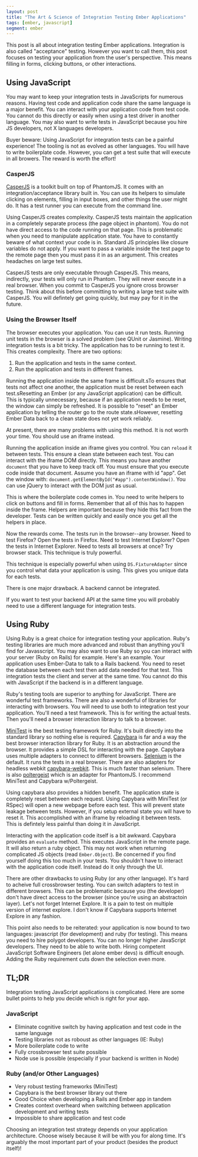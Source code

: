 ```yaml
---
layout: post
title: "The Art & Science of Integration Testing Ember Applications"
tags: [ember, javascript]
segment: ember
---
```


This post is all about integration testing Ember applications.
Integration is also called "acceptance" testing. However you want to
call them, this post focuses on testing your application from
the user's perspective. This means filling in forms, clicking buttons,
or other interactions.

## Using JavaScript

You may want to keep your integration tests in JavaScripts for
numerous reasons. Having test code and application code share the
same language is a major benefit. You can interact with your
application code from test code. You cannot do this directly or
easily when using a test driver in another language. You may also want
to write tests in JavaScript because you hire JS developers, not X
languages developers.

Buyer beware: Using JavaScript for integration tests can be a painful
experience! The tooling is not as evolved as other languages. You will
have to write boilerplate code. However, you can get a test suite that
will execute in all browers. The reward is worth the effort!

### CasperJS

[CasperJS](http://casperjs.org/) is a toolkit built on top of
PhantomJS. It comes with an integration/acceptance library built in.
You can use its helpers to simulate clicking on elements, filling in
input boxes, and other things the user might do. It has a test runner
you can execute from the command line.

Using CasperJS creates complexity. CasperJS tests maintain
the application in a completely separate process (the page object in
phantom). You do not have direct access to the code running on that
page. This is problematic when you need to manipulate application
state. You have to constantly beware of what context your code is in.
Standard JS principles like closure variables do not apply. If you
want to pass a variable inside the test page to the remote page then
you must pass it in as an argument. This creates headaches on large
test suites.

CasperJS tests are only executable through CasperJS. This means,
indirectly, your tests will only run in Phantom. They will never
execute in a real browser. When you commit to CasperJS you ignore
cross browser testing. Think about this before committing to writing a
large test suite with CasperJS. You will defintely get going quickly,
but may pay for it in the future.


### Using the Browser Itself

The browser executes your application. You can use it run tests.
Running unit tests in the browser is a solved problem (see QUnit or
Jasmine). Writing integration tests is a bit tricky. The application
has to be running to test it. This creates complexity. There are two
options:

1. Run the application and tests in the same context.
2. Run the application and tests in different frames.

Running the application inside the same frame is difficult.sTo
ensures that tests not affect one another, the application must be
reset between each test.sResetting an Ember (or any JavaScript
application) can be difficult. This is typically unnecessary, because
if an application needs to be reset, the window can simply be
refreshed. It is possible to "reset" an Ember application by telling
the router go to the route state.sHowever, resetting Ember Data back
to a clean state does not yet work reliably.

At present, there are many problems with using this
method. It is not worth your time. You should use an iframe instead.

Running the application inside an iframe gives you control. You can
`reload` it between tests. This ensure a clean state between each
test. You can interact with the iframe DOM directly. This means you
have another `document` that you have to keep track off. You must
ensure that you execute code inside that document. Assume you have an
iframe with id "app". Get the window with: 
`document.getElementById("#app").contentWindow()`. You can use jQuery
to interact with the DOM just as usual.

This is where the boilerplate code comes in. You need to write helpers
to click on buttons and fill in forms. Remember that all of this has
to happen inside the frame. Helpers are important because they hide
this fact from the developer. Tests can be written quickly and easily
once you get all the helpers in place.

Now the rewards come. The tests run in the browser--any browser. Need
to test Firefox? Open the tests in Firefox. Need to test Internet
Explorer? Open the tests in Internet Explorer. Need to tests all browsers
at once? Try browser stack. This technique is truly powerful.

This technique is especially powerful when using
`DS.FixtureAdapter` since you control what data your application is
using. This gives you unique data for each tests.

There is one major drawback. A backend cannot be integrated.

If you want to test your backend API at the same time you will
probably need to use a different language for integration tests.

## Using Ruby

Using Ruby is a great choice for integration testing your application.
Ruby's testing libraries are much more advanced and robust than
anything you'll find for Javasscript. You may also want to use Ruby so
you can interact with your server (Ruby on Rails) for example. Here's
an example. Your application uses Ember-Data to talk to a Rails
backend. You need to reset the database between each test then add
data needed for that test. This integration tests the client and
server at the same time. You cannot do this with JavaScript if the
backend is in a different language.

Ruby's testing tools are superior to anything for JavaScript. There
are wonderful test frameworks. There are also a wonderful of libraries
for interacting with browsers. You will need to use both to
integration test your application. You'll need a test framework. This
is for writing the actual tests. Then you'll need a browser
interaction library to talk to a browser.

[MiniTest](https://github.com/seattlerb/minitest) is the best testing
framework for Ruby. It's built directly into the standard library so
nothing else is required. [Capybara](https://github.com/jnicklas/capybara)
is far and a way the best browser interaction library for Ruby. It is
an abstraction around the browser. It provides a simple DSL for
interacting with the page. Capybara uses multiple adapters to connect
to different browsers. [Selenium](http://seleniumhq.org/) is the
default. It runs the tests in a real browser. There are also adapters
for headless webkit
[capybara-webkit](https://github.com/thoughtbot/capybara-webkit).
This is much faster than selenium. There is also
[poltergeist](https://github.com/jonleighton/poltergeist) which is an
adapter for PhantomJS. I recommend MiniTest and Capybara
w/Poltergeist.

Using capybara also provides a hidden benefit. The application state
is completely reset between each request. Using Capybara with MiniTest
(or RSpec) will open a new webpage before each test. This will prevent
state leakage between tests. However, if you setup external state you
will have to reset it. This accomplished with an iframe by reloading
it between tests. This is defintely less painful than doing it in
JavaScript.

Interacting with the application code itself is a bit awkward.
Capybara provides an `evaluate` method. This executes JavaScript in
the remote page. It will also return a ruby object. This may not work
when returning complicated JS objects (read `Ember.Object`). Be
concerned if you find yourself doing this too much in your tests. You
shouldn't have to interact with the application code itself. Instead
do it only through the UI.

There are other drawbacks to using Ruby (or any other language). It's
hard to acheive full crossbrowser testing. You can switch adapters to
test in different browsers. This can be problematic because you (the
developer) don't have direct access to the browser (since you're using
an abstractoin layer). Let's not forget Internet Explore. It is a pain
to test on multiple version of internet explore. I don't know if
Capybara supports Internet Explore in any fashion. 

This point also needs to be reiterated: your application is now bound
to two languages: javascript (for development) and ruby (for testing).
This means you need to hire polygot developers. You can no longer
higher JavaScript developers. They need to be able to write both.
Hiring competent JavaScript Software Engineers (let alone ember devs)
is difficult enough. Adding the Ruby requirement cuts down the
selection even more.

## TL;DR

Integration testing JavaScript applications is complicated. Here are
some bullet points to help you decide which is right for your app.

### JavaScript

* Eliminate cognitive switch by having application and test code in
  the same language
* Testing libraries not as roboust as other languages (IE: Ruby)
* More boilerplate code to write
* Fully crossbrowser test suite possible
* Node use is possible (especially if your backend is written in Node)

### Ruby (and/or Other Languages)

* Very robust testing frameworks (MiniTest)
* Capybara is the best browser library out there
* Good Choice when developing a Rails and Ember app in tandem
* Creates context overheard when switching between application
  development and writing tests
* Impossible to share application and test code

Choosing an integration test strategy depends on your application
architecture. Choose wisely because it will be with you for along
time. It's arguably the most important part of your product (besides
the product itself)!

